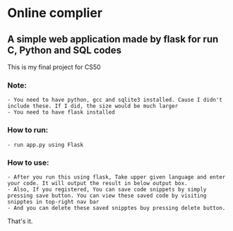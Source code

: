 # Online complier

## A simple web application made by flask for run C, Python and SQL codes

This is my final project for CS50

### Note:
    - You need to have python, gcc and sqlite3 installed. Cause I didn't include these. If I did, the size would be much larger
    - You need to have flask installed


### How to run:
    - run app.py using Flask


### How to use:
    - After you run this using flask, Take upper given language and enter your code. It will output the result in below output box.
    - Also, If you registered, You can save code snippets by simply pressing save button. You can view these saved code by visiting snipptes in top-right nav bar
    - And you can delete these saved snipptes buy pressing delete button.
    

That's it.